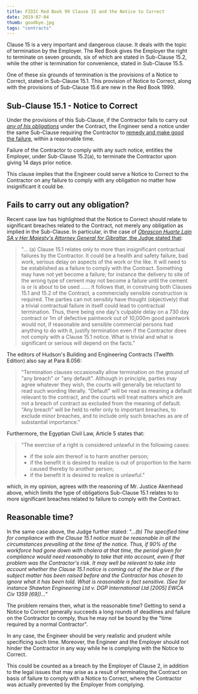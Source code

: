 ```yaml
---
title: FIDIC Red Book 99 Clause 15 and the Notice to Correct
date: 2019-07-04
thumb: goodbye.jpg
tags: "contracts"
---
```

Clause 15 is a very important and dangerous clause. It deals with the topic of termination by the Employer. The Red Book gives the Employer the right to terminate on seven grounds, six of which are stated in Sub-Clause 15.2, while the other is termination for convenience, stated in Sub-Clause 15.5.

One of these six grounds of termination is the provisions of a Notice to Correct, stated in Sub-Clause 15.1. This provision of Notice to Correct, along with the provisions of Sub-Clause 15.6 are new in the Red Book 1999.

## Sub-Clause 15.1 - Notice to Correct

Under the provisions of this Sub-Clause, if the Contractor fails to carry out _[any of his obligations](/download-contractors-major-obligations-under-fidic-red-book-99)_ under the Contract, the Engineer send a notice under the same Sub-Clause requiring the Contractor to [remedy and make good the failure](/remedy-vs-make-good), within a reasonable time.

Failure of the Contractor to comply with any such notice, entitles the Employer, under Sub-Clause 15.2(a), to terminate the Contractor upon giving 14 days prior notice.


This clause implies that the Engineer could serve a Notice to Correct to the Contractor on any failure to comply with any obligation no matter how insignificant it could be.

## Fails to carry out any obligation?

Recent case law has highlighted that the Notice to Correct should relate to significant breaches related to the Contract, not merely any obligation as implied in the Sub-Clause. In particular, in the case of [_Obrascon Huarte Lain SA v Her Majesty's Attorney General for Gibraltar,_ the Judge stated that](http://www.bailii.org/ew/cases/EWHC/TCC/2014/1028.html):

>"... (a) Clause 15.1 relates only to more than insignificant contractual failures by the Contractor. It could be a health and safety failure, bad work, serious delay on aspects of the work or the like. It will need to be established as a failure to comply with the Contract. Something may have not yet become a failure; for instance the delivery to site of the wrong type of cement may not become a failure until the cement is or is about to be used ...... It follows that, in construing both Clauses 15.1 and 15.2 of the Contract, a commercially sensible construction is required. The parties can not sensibly have thought (objectively) that a trivial contractual failure in itself could lead to contractual termination. Thus, there being one day's culpable delay on a 730 day contract or 1m  of defective paintwork out of 10,000m  good paintwork would not, if reasonable and sensible commercial persons had anything to do with it, justify termination even if the Contractor does not comply with a Clause 15.1 notice. What is trivial and what is significant or serious will depend on the facts."


The editors of Hudson's Building and Engineering Contracts (Twelfth Edition) also say at Para 8.056:


> "Termination clauses occasionally allow termination on the ground of "any breach" or "any default". Although in principle, parties may agree whatever they wish, the courts will generally be reluctant to read such wording literally. "Default" will be read as meaning a default relevant to the contract, and the courts will treat matters which are not a breach of contract as excluded from the meaning of default. "Any breach" will be held to refer only to important breaches, to exclude minor breaches, and to include only such breaches as are of substantial importance."

Furthermore, the Egyptian Civil Law, Article 5 states that:

> "The exercise of a right is considered unlawful in the following cases:
> * if the sole aim thereof is to harm another person;
> * if the benefit it is desired to realize is out of proportion to the harm caused thereby to another person;
> * if the benefit it is desired to realize is unlawful."

which, in my opinion, agrees with the reasoning of Mr. Justice Akenhead above, which limits the type of obligations Sub-Clause 15.1 relates to to more significant breaches related to failure to comply with the Contract.

## Reasonable time?

In the same case above, the Judge further stated: _"...(b) The specified time for compliance with the Clause 15.1 notice must be reasonable in all the circumstances prevailing at the time of the notice. Thus, if 90% of the workforce had gone down with cholera at that time, the period given for compliance would need reasonably to take that into account, even if that problem was the Contractor's risk. It may well be relevant to take into account whether the Clause 15.1 notice is coming out of the blue or if the subject matter has been raised before and the Contractor has chosen to ignore what it has been told. What is reasonable is fact sensitive. (See for instance Shawton Engineering Ltd v. DGP International Ltd \[2005\] EWCA Civ 1359 \[69\])..."_

The problem remains then, what is the reasonable time? Getting to send a Notice to Correct generally succeeds a long rounds of deadlines and failure on the Contractor to comply, thus he may not be bound by the "time required by a normal Contractor". 

In any case, the Engineer should be very realistic and prudent while specificing such time. Moreover, the Engineer and the Employer should not hinder the Contractor in any way while he is complying with the Notice to Correct.

This could be counted as a breach by the Employer of Clause 2, in addition to the legal issues that may arise as a result of terminating the Contract on basis of failure to comply with a Notice to Correct, where the Contractor was actually prevented by the Employer from complying.

 

 
